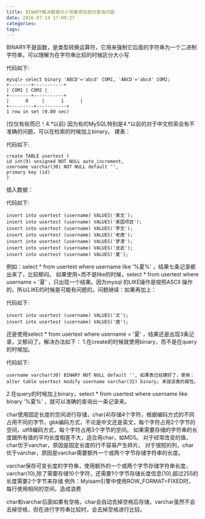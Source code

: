 ```yaml
---
title: BINARY解决数据大小写敏感及部分查询问题
date: 2016-07-14 17:09:27
categories: 
tags: 
---
```


BINARY不是函数，是类型转换运算符，它用来强制它后面的字符串为一个二进制字符串，可以理解为在字符串比较的时候区分大小写

代码如下:

```mysql
mysql> select binary 'ABCD'='abcd' COM1, 'ABCD'='abcd' COM2;
+--------+-----------+
| COM1 | COM2 |
+--------+-----------+
|      0     |      1      |
+---------+-----------+
1 row in set (0.00 sec)

```

(仅仅有些而已！4.*以前)
因为有的MySQL特别是4.*以前的对于中文检索会有不准确的问题，可以在检索的时候加上binary。
建表：

代码如下:

```mysql
create TABLE usertest (
id int(9) unsigned NOT NULL auto_increment,
username varchar(30) NOT NULL default '',
primary key (id)
)
```

插入数据：

代码如下:

```mysql
insert into usertest (username) VALUES('美文');
insert into usertest (username) VALUES('美国项目');
insert into usertest (username) VALUES('李文');
insert into usertest (username) VALUES('老唐');
insert into usertest (username) VALUES('梦漂');
insert into usertest (username) VALUES('龙武');
insert into usertest (username) VALUES('夏');
```

例如：select * from usertest where username like '%夏%' ，结果七条记录都出来了，比较郁闷。
如果使用=而不是like的时候，select * from usertest where username = '夏' ，只出现一个结果。因为mysql 的LIKE操作是按照ASCII 操作的，所以LIKE的时候是可能有问题的。问题继续：如果再加上：

代码如下:

```mysql
insert into usertest (username) VALUES('文');
insert into usertest (username) VALUES('唐');
```
还是使用select * from usertest where username = '夏' ，结果还是出现3条记录，又郁闷了。解决办法如下：
1.在create的时候就使用binary，而不是在query的时候加。

代码如下:

```mysql
username varchar(30) BINARY NOT NULL default '', 如果表已经建好了，使用：
alter table usertest modify username varchar(32) binary; 来就该表的属性。
```
2.在query的时候加上binary，select * from usertest where username like binary  '%夏%' ，就可以准确的查询出一条记录来。

char使用固定长度的空间进行存储，char(4)存储4个字符，根据编码方式的不同占用不同的字节，gbk编码方式，不论是中文还是英文，每个字符占用2个字节的空间，utf8编码方式，每个字符占用3个字节的空间。
如果需要存储的字符串的长度跟所有值的平均长度相差不大，适合用char，如MD5。
对于经常改变的值，char优于varchar，原因是固定长度的行不容易产生碎片。
对于很短的列，char优于varchar，原因是varchar需要额外一个或两个字节存储字符串的长度。

varchar保存可变长度的字符串，使用额外的一个或两个字节存储字符串长度，varchar(10),除了需要存储10个字符，还需要1个字节存储长度信息(10),超过255的长度需要2个字节来存储
例外：Myisam引擎中使用ROW_FORMAT=FIXED时，每行使用相同的空间，造成浪费

char和varchar后面如果有空格，char会自动去掉空格后存储，varchar虽然不会去掉空格，但在进行字符串比较时，会去掉空格进行比较。 